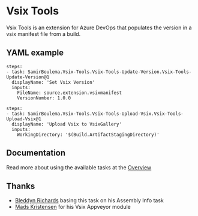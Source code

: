 # Vsix Tools
Vsix Tools is an extension for Azure DevOps that populates the version in a vsix manifest file from a build.

## YAML example
```
steps:
- task: SamirBoulema.Vsix-Tools.Vsix-Tools-Update-Version.Vsix-Tools-Update-Version@1
  displayName: 'Set Vsix Version'
  inputs:
    FileName: source.extension.vsixmanifest
    VersionNumber: 1.0.0
```

```
steps:
- task: SamirBoulema.Vsix-Tools.Vsix-Tools-Upload-Vsix.Vsix-Tools-Upload-Vsix@1
  displayName: 'Upload Vsix to VsixGallery'
  inputs:
    WorkingDirectory: '$(Build.ArtifactStagingDirectory)'
```

## Documentation
Read more about using the available tasks at the [Overview](Overview.md)

## Thanks
- [Bleddyn Richards](https://github.com/BMuuN/vsts-assemblyinfo-task) basing this task on his Assembly Info task
- [Mads Kristensen](https://github.com/madskristensen/ExtensionScripts) for his Vsix Appveyor module